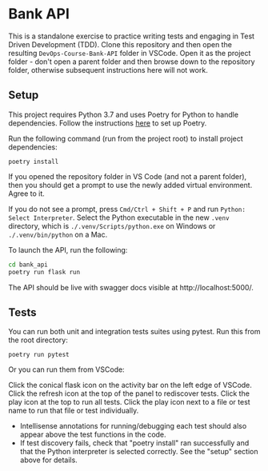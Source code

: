# Bank API

This is a standalone exercise to practice writing tests and engaging in Test Driven Development (TDD). Clone this repository and then open the resulting `DevOps-Course-Bank-API` folder in VSCode. Open it as the project folder - don't open a parent folder and then browse down to the repository folder, otherwise subsequent instructions here will not work.

## Setup

This project requires Python 3.7 and uses Poetry for Python to handle dependencies. Follow the instructions 
[here](https://python-poetry.org/docs/#installation) to set up Poetry.

Run the following command (run from the project root) to install project dependencies:

`poetry install`

If you opened the repository folder in VS Code (and not a parent folder), then you should get a prompt to use the newly added virtual environment. Agree to it.

If you do not see a prompt, press `Cmd/Ctrl + Shift + P` and run `Python: Select Interpreter`. Select the Python executable in the new `.venv` directory, which is `./.venv/Scripts/python.exe` on Windows or `./.venv/bin/python` on a Mac.

To launch the API, run the following:

```bash
cd bank_api
poetry run flask run
```

The API should be live with swagger docs visible at http://localhost:5000/.

## Tests

You can run both unit and integration tests suites using pytest. Run this from the root directory:

`poetry run pytest`

Or you can run them from VSCode:

Click the conical flask icon on the activity bar on the left edge of VSCode. Click the refresh icon at the top of the panel to rediscover tests. Click the play icon at the top to run all tests. Click the play icon next to a file or test name to run that file or test individually.
* Intellisense annotations for running/debugging each test should also appear above the test functions in the code.
* If test discovery fails, check that "poetry install" ran successfully and that the Python interpreter is selected correctly. See the "setup" section above for details.
